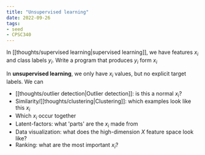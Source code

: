 ```yaml
---
title: "Unsupervised learning"
date: 2022-09-26
tags:
- seed
- CPSC340
---
```


In [[thoughts/supervised learning|supervised learning]], we have features $x_i$ and class labels $y_i$. Write a program that produces $y_i$ form $x_i$

In **unsupervised learning**, we only have $x_i$ values, but no explicit target labels. We can
- [[thoughts/outlier detection|Outlier detection]]: is this a normal $x_i$?
- Similarity/[[thoughts/clustering|Clustering]]: which examples look like this $x_i$
- Which $x_i$ occur together
- Latent-factors: what 'parts' are the $x_i$ made from
- Data visualization: what does the high-dimension $X$ feature space look like?
- Ranking: what are the most important $x_i$?
